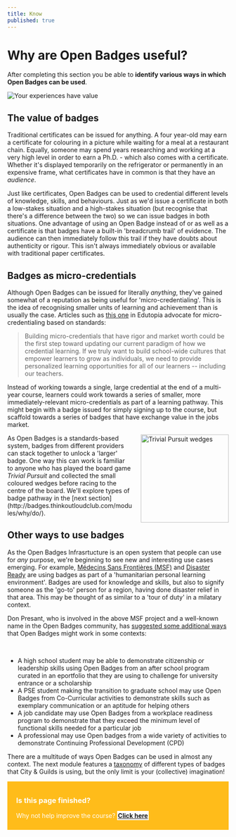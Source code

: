 ```yaml
---
title: Know
published: true
---
```


# Why are Open Badges useful?
After completing this section you be able to **identify various ways in which Open Badges can be used**.

<img src="{{ site.baseurl }}/img/visual-thinkery/experiences-value.png" alt="Your experiences have value"></a></p>

## The value of badges
Traditional certificates can be issued for anything. A four year-old may earn a certificate for colouring in a picture while waiting for a meal at a restaurant chain. Equally, someone may spend years researching and working at a very high level in order to earn a Ph.D. - which also comes with a certificate. Whether it's displayed temporarily on the  refrigerator or permanently in an expensive frame, what certificates have in common is that they have an *audience*.

Just like certificates, Open Badges can be used to credential different levels of knowledge, skills, and behaviours. Just as we'd issue a certificate in both a low-stakes situation and a high-stakes situation (but recognise that there's a difference between the two) so we can issue badges in both situations. One advantage of using an Open Badge instead of or as well as a certificate is that badges have a built-in 'breadcrumb trail' of evidence. The audience can then immediately follow this trail if they have doubts about authenticity or rigour. This isn't always immediately obvious or available with traditional paper certificates.

## Badges as micro-credentials
Although Open Badges can be issued for literally *anything*, they've gained somewhat of a reputation as being useful for 'micro-credentialing'. This is the idea of recognising smaller units of learning and achievement than is usually the case. Articles such as [this one](http://www.edutopia.org/blog/micro-credentials-empowering-lifelong-learners-krista-moroder) in Edutopia advocate for micro-credentialing based on standards:

> Building micro-credentials that have rigor and market worth could be the first step toward updating our current paradigm of how we credential learning. If we truly want to build school-wide cultures that empower learners to grow as individuals, we need to provide personalized learning opportunities for all of our learners -- including our teachers.

Instead of working towards a single, large credential at the end of a multi-year course, learners could work towards a series of smaller, more immediately-relevant micro-credentials as part of a learning pathway. This might begin with a badge issued for simply signing up to the course, but scaffold towards a series of badges that have exchange value in the jobs market.

<div style="float:right; padding-left:20px; padding-bottom:20px;"><img src="{{ site.baseurl }}/img/trivial-pursuit.jpg" alt="Trivial Pursuit wedges" width="200px" /></div>As Open Badges is a standards-based system, badges from different providers can stack together to unlock a 'larger' badge. One way this can work is familiar to anyone who has played the board game <em>Trivial Pursuit</em> and collected the small coloured wedges before racing to the centre of the board. We'll explore types of badge pathway in the [next section](http://badges.thinkoutloudclub.com/modules/why/do/).

<h2>Other ways to use badges</h2>

<p>As the Open Badges Infrasrtucture is an open system that people can use for <em>any</em> purpose, we're beginning to see new and interesting use cases emerging. For example, <a href="http://www.slideshare.net/dpresant/personal-learning-environments-powered-by-open-badge-enabledpl-ev21epicforupload">Médecins Sans Frontières (MSF)</a> and <a href="http://www.disasterready.org/blog/introducing-open-badges">Disaster Ready</a> are using badges as part of a 'humanitarian personal learning environment'. Badges are used for knowledge and skills, but also to signify someone as the 'go-to' person for a region, having done disaster relief in that area. This may be thought of as similar to a 'tour of duty' in a milatary context.</p>

<p>Don Presant, who is involved in the above MSF project and a well-known name in the Open Badges community, has <a href="http://www.savvyfolio.net/user/don/overview-open-badges">suggested some additional ways</a> that Open Badges might work in some contexts:</p>
<br />
<ul>
<li>A high school student may be able to demonstrate citizenship or leadership skills using Open Badges from an after school program curated in an eportfolio that they are using to challenge for university entrance or a scholarship</li>
<li>A PSE student making the transition to graduate school may use Open Badges from Co-Curricular activities to demonstrate skills such as exemplary communication or an aptitude for helping others</li>
<li>A job candidate may use Open Badges from a workplace readiness program to demonstrate that they exceed the minimum level of functional skills needed for a particular job</li>
<li>A professional may use Open badges from a wide variety of activities to demonstrate Continuing Professional Development (CPD)</li>
</ul>

<p>There are a multitude of ways Open Badges can be used in almost any context. The next module features a <a href="http://badges.thinkoutloudclub.com/modules/how/intro/">taxonomy</a> of different types of badges that City & Guilds is using, but the only limit is your (collective) imagination!</p>


<div style="background:#FFBC1A; padding:10px; padding-left:20px; color:white;">
<h3>Is this page finished?</h3>
<p>Why not help improve the course? <strong><a style="background:white; padding:2px;" href="https://github.com/thinkoutloudclub/badge-course/wiki/Help-improve-the-Open-Badges-101-course">Click here</a></strong></p>
</div>
